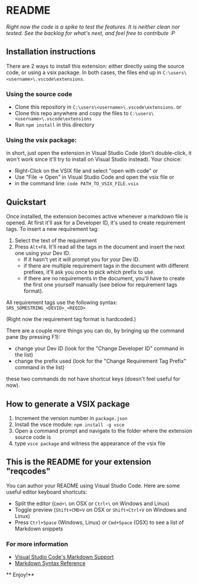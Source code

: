 # README

*Right now the code is a spike to test the features. It is neither clean nor tested.*
*See the backlog for what's next, and feel free to contribute :P*

## Installation instructions
There are 2 ways to install this extension: either directly using the source code, or using a vsix package. In both cases, the files end up in `C:\users\<username>\.vscode\extensions`.

### Using the source code
- Clone this repository in `C:\users\<username>\.vscode\extensions`.
or
- Clone this repo anywhere and copy the files to `C:\users\<username>\.vscode\extensions`
- Run `npm install` in this directory

### Using the vsix package:
in short, just open the extension in Visual Studio Code (don't double-click, it won't work since it'll try to install on Visual Studio instead).
Your choice:
- Right-Click on the VSIX file and select "open with code"
or
- Use "File -> Open" in Visual Studio Code and open the vsix file
or
- in the command line: `code PATH_TO_VSIX_FILE.vsix`

## Quickstart

Once installed, the extension becomes active whenever a markdown file is opened.
At first it'll ask for a Developer ID, it's used to create requirement tags.
To insert a new requirement tag:
1. Select the text of the requirement 
2. Press `Alt+F8`. It'll read all the tags in the document and insert the next one using your Dev ID. 
    - If it hasn't yet it will prompt you for your Dev ID.
    - if there are multiple requirement tags in the document with different prefixes, it'll ask you once to pick which prefix to use.
    - if there are no requirements in the document, you'll have to create the first one yourself manually (see below for requirement tags format).

All requirement tags use the following syntax: `SRS_SOMESTRING_<DEVID>_<REQID>`

(Right now the requirement tag format is hardcoded.)

There are a couple more things you can do, by bringing up the command pane (by pressing F1):
- change your Dev ID (look for the "Change Developer ID" command in the list)
- change the prefix used (look for the "Change Requirement Tag Prefix" command in the list)

these two commands do not have shortcut keys (doesn't feel useful for now).

## How to generate a VSIX package
1. Increment the version number in `package.json`
1. Install the vsce module: `npm install -g vsce`
2. Open a command prompt and navigate to the folder where the extension source code is
3. type `vsce package` and witness the appearance of the vsix file

## This is the README for your extension "reqcodes" 
You can author your README using Visual Studio Code.  Here are some useful editor keyboard shortcuts:

* Split the editor (`Cmd+\` on OSX or `Ctrl+\` on Windows and Linux)
* Toggle preview (`Shift+CMD+V` on OSX or `Shift+Ctrl+V` on Windows and Linux)
* Press `Ctrl+Space` (Windows, Linux) or `Cmd+Space` (OSX) to see a list of Markdown snippets

### For more information
* [Visual Studio Code's Markdown Support](http://code.visualstudio.com/docs/languages/markdown)
* [Markdown Syntax Reference](https://help.github.com/articles/markdown-basics/)

** Enjoy!**

